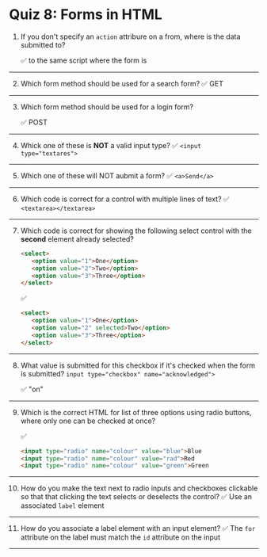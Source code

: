 # Quiz 8: Forms in HTML

1. If you don't specify an `action` attribure on a from, where is the data submitted to?

   ✅ to the same script where the form is

---

2. Which form method should be used for a search form?
   ✅ GET

---

3. Which form method should be used for a login form?

   ✅ POST

---

4. Whick one of these is **NOT** a valid input type?
   ✅ `<input type="textares">`
   
---

5. Which one of these will NOT aubmit a form?
   ✅ `<a>Send</a>`
---

6. Which code is correct for a control with multiple lines of text?
   ✅ `<textarea></textarea>`
---

7. Which code is correct for showing the following select control with the **second** element already selected?
   ```html
   <select>
      <option value="1">One</option>
      <option value="2">Two</option>
      <option value="3">Three</option>
   </select>
   ```

   ✅
   ```html
   <select>
      <option value="1">One</option>
      <option value="2" selected>Two</option>
      <option value="3">Three</option>
   </select>
   ```
---

8. What value is submitted for this checkbox if it's checked when the form is submitted?
   `input type="checkbox" name="acknowledged">`

   ✅ "on"

--- 

9. Which is the correct HTML for list of three options using radio buttons, where only one can be checked at once?

   ✅
   ```html
   <input type="radio" name="colour" value="blue">Blue
   <input type="radio" name="colour" value="rad">Red
   <input type="radio" name="colour" value="green">Green
   ```

---

10.  How do you make the text next to radio inputs and checkboxes clickable so that that clicking the text selects or deselects the control?
    ✅ Use an associated `label` element

---

11.   How do you associate a label element with an input element?
    ✅ The `for` attribute on the label must match the `id` attribute on the input

---